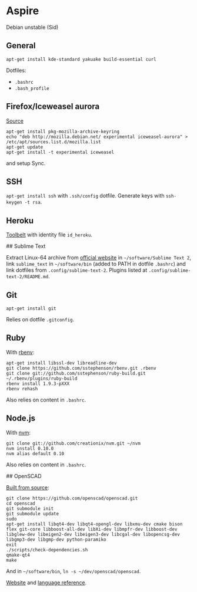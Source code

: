 # Aspire

Debian unstable (Sid)

## General

`apt-get install kde-standard yakuake build-essential curl`

Dotfiles:
* `.bashrc`
* `.bash_profile`

## Firefox/Iceweasel aurora

[Source](http://mozilla.debian.net/)

```
apt-get install pkg-mozilla-archive-keyring
echo "deb http://mozilla.debian.net/ experimental iceweasel-aurora" > /etc/apt/sources.list.d/mozilla.list
apt-get update
apt-get install -t experimental iceweasel
``` 

and setup Sync.

## SSH

`apt-get install ssh` with `.ssh/config` dotfile. Generate keys with `ssh-keygen -t rsa`.

## Heroku

[Toolbelt](https://toolbelt.heroku.com/) with identity file `id_heroku`.

## Sublime Text

Extract Linux-64 archive from [official website](http://www.sublimetext.com/) in `~/software/Sublime Text 2`, link `sublime_text` in `~/software/bin` (added to PATH in dotfile `.bashrc`) and link dotfiles from `.config/sublime-text-2`. Plugins listed at `.config/sublime-text-2/README.md`.

## Git

`apt-get install git`

Relies on dotfile `.gitconfig`.

## Ruby

With [rbenv](https://github.com/sstephenson/rbenv/):
```
apt-get install libssl-dev libreadline-dev
git clone https://github.com/sstephenson/rbenv.git .rbenv
git clone git://github.com/sstephenson/ruby-build.git ~/.rbenv/plugins/ruby-build
rbenv install 1.9.3-pXXX
rbenv rehash
```
Also relies on content in `.bashrc`.

## Node.js

With [nvm](https://github.com/creationix/nvm):
```
git clone git://github.com/creationix/nvm.git ~/nvm
nvm install 0.10.0
nvm alias default 0.10
```
Also relies on content in `.bashrc`.

## OpenSCAD

[Built from source](http://en.wikibooks.org/wiki/OpenSCAD_User_Manual/Building_on_Linux/UNIX):
```
git clone https://github.com/openscad/openscad.git
cd openscad
git submodule init
git submodule update
sudo
apt-get install libqt4-dev libqt4-opengl-dev libxmu-dev cmake bison flex git-core libboost-all-dev libXi-dev libmpfr-dev libboost-dev libglew-dev libeigen2-dev libeigen3-dev libcgal-dev libopencsg-dev libgmp3-dev libgmp-dev python-paramiko
exit
./scripts/check-dependencies.sh
qmake-qt4
make
```

And in `~/software/bin`, `ln -s ~/dev/openscad/openscad`.

[Website](http://www.openscad.org/) and [language reference](http://en.wikibooks.org/wiki/OpenSCAD_User_Manual/The_OpenSCAD_Language).
